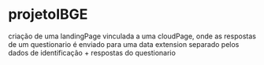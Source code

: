 # projetoIBGE

criação de uma landingPage vinculada a uma cloudPage, onde as respostas de um questionario é enviado para uma data extension separado pelos dados de identificação + respostas do questionario 
